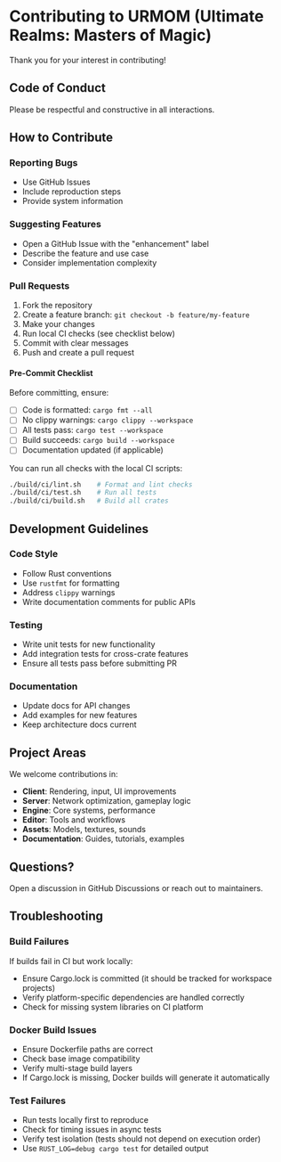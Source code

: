 # Contributing to URMOM (Ultimate Realms: Masters of Magic)

Thank you for your interest in contributing!

## Code of Conduct

Please be respectful and constructive in all interactions.

## How to Contribute

### Reporting Bugs

- Use GitHub Issues
- Include reproduction steps
- Provide system information

### Suggesting Features

- Open a GitHub Issue with the "enhancement" label
- Describe the feature and use case
- Consider implementation complexity

### Pull Requests

1. Fork the repository
2. Create a feature branch: `git checkout -b feature/my-feature`
3. Make your changes
4. Run local CI checks (see checklist below)
5. Commit with clear messages
6. Push and create a pull request

#### Pre-Commit Checklist

Before committing, ensure:

- [ ] Code is formatted: `cargo fmt --all`
- [ ] No clippy warnings: `cargo clippy --workspace`
- [ ] All tests pass: `cargo test --workspace`
- [ ] Build succeeds: `cargo build --workspace`
- [ ] Documentation updated (if applicable)

You can run all checks with the local CI scripts:
```bash
./build/ci/lint.sh    # Format and lint checks
./build/ci/test.sh    # Run all tests
./build/ci/build.sh   # Build all crates
```

## Development Guidelines

### Code Style

- Follow Rust conventions
- Use `rustfmt` for formatting
- Address `clippy` warnings
- Write documentation comments for public APIs

### Testing

- Write unit tests for new functionality
- Add integration tests for cross-crate features
- Ensure all tests pass before submitting PR

### Documentation

- Update docs for API changes
- Add examples for new features
- Keep architecture docs current

## Project Areas

We welcome contributions in:

- **Client**: Rendering, input, UI improvements
- **Server**: Network optimization, gameplay logic
- **Engine**: Core systems, performance
- **Editor**: Tools and workflows
- **Assets**: Models, textures, sounds
- **Documentation**: Guides, tutorials, examples

## Questions?

Open a discussion in GitHub Discussions or reach out to maintainers.

## Troubleshooting

### Build Failures

If builds fail in CI but work locally:
- Ensure Cargo.lock is committed (it should be tracked for workspace projects)
- Verify platform-specific dependencies are handled correctly
- Check for missing system libraries on CI platform

### Docker Build Issues

- Ensure Dockerfile paths are correct
- Check base image compatibility
- Verify multi-stage build layers
- If Cargo.lock is missing, Docker builds will generate it automatically

### Test Failures

- Run tests locally first to reproduce
- Check for timing issues in async tests
- Verify test isolation (tests should not depend on execution order)
- Use `RUST_LOG=debug cargo test` for detailed output
